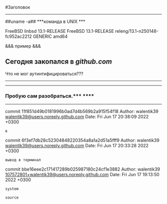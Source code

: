 #Заголовок
_____

##uname -a## 
***команда в UNIX ***


FreeBSD linbsd 13.1-RELEASE FreeBSD 13.1-RELEASE releng/13.1-n250148-fc952ac2212 GENERIC  amd64

&&& пример &&&
## Сегодня закопался в ___github.com___
Что не мог аутинтифицироваться???
____

****
### Пробую сам разобраться.***   ****

_____
commit 11f851d49b0181996b0ad7d4b569b2a915f54f18
Author: walentik39 <walentik39@users.noreply.github.com>
Date:   Fri Jun 17 20:38:09 2022 +0300

    в

commit 6f3ef7db28c52304848220354a8a1a2d51a5fff9
Author: walentik39 <walentik39@users.noreply.github.com>
Date:   Fri Jun 17 20:33:28 2022 +0300

    вывод в терминал

commit bbe16eee2c171417289b025987180c24cf1e3882
Author: walentik39 <107572801+walentik39@users.noreply.github.com>
Date:   Fri Jun 17 19:13:50 2022 +0300

    system
    
    source
